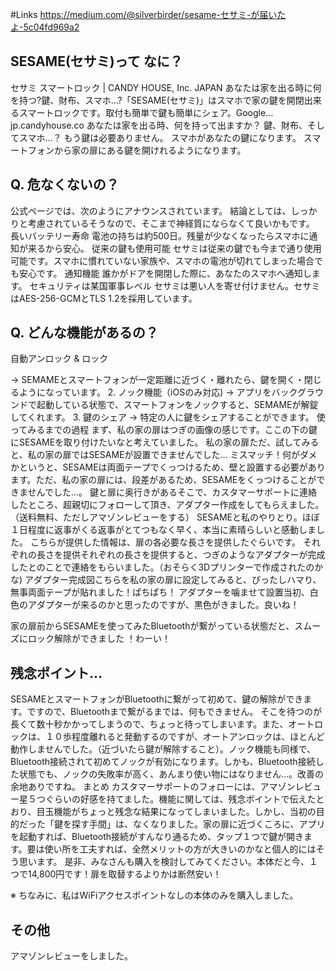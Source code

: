 <!-- 
title: SESAME(セサミ) が届いたよ！
date: 2019-04-08T00:00:00+09:00
draft: false
description: description
image: 
icon: 😎
-->
#Links
https://medium.com/@silverbirder/sesame-セサミ-が届いたよ-5c04fd969a2

## SESAME(セサミ)って なに？
セサミ スマートロック | CANDY HOUSE, Inc. JAPAN
あなたは家を出る時に何を持つ?鍵、財布、スマホ...?「SESAME(セサミ)」はスマホで家の鍵を開閉出来るスマートロックです。取付も簡単で鍵も簡単にシェア。Google…jp.candyhouse.co
あなたは家を出る時、何を持って出ますか？
鍵、財布、そしてスマホ…？
もう鍵は必要ありません。
スマホがあなたの鍵になります。
スマートフォンから家の扉にある鍵を開けれるようになります。

## Q. 危なくないの？
公式ページでは、次のようにアナウンスされています。
結論としては、しっかりと考慮されているそうなので、そこまで神経質にならなくて良いかもです。
長いバッテリー寿命
電池の持ちは約500日。残量が少なくなったらスマホに通知が来るから安心。
従来の鍵も使用可能
セサミは従来の鍵でも今まで通り使用可能です。スマホに慣れていない家族や、スマホの電池が切れてしまった場合でも安心です。
通知機能
誰かがドアを開閉した際に、あなたのスマホへ通知します。
セキュリティは某国軍事レベル
セサミは悪い人を寄せ付けません。セサミはAES-256-GCMとTLS 1.2を採用しています。

## Q. どんな機能があるの？
自動アンロック & ロック

→ SEMAMEとスマートフォンが一定距離に近づく・離れたら、鍵を開く・閉じるようになっています。
2. ノック機能（iOSのみ対応)
→ アプリをバックグラウンドで起動している状態で、スマートフォンをノックすると、SEMAMEが解錠してくれます。
3. 鍵のシェア
→ 特定の人に鍵をシェアすることができます。
使ってみるまでの過程
まず、私の家の扉はつぎの画像の感じです。ここの下の鍵にSESAMEを取り付けたいなと考えていました。
私の家の扉ただ、試してみると、私の家の扉ではSESAMEが設置できませんでした…
ミスマッチ！何がダメかというと、SESAMEは両面テープでくっつけるため、壁と設置する必要があります。ただ、私の家の扉には、段差があるため、SESAMEをくっつけることができませんでした…。
鍵と扉に奥行きがあるそこで、カスタマーサポートに連絡したところ、超親切にフォローして頂き、アダプター作成をしてもらえました。（送料無料、ただしアマゾンレビューをする）
SESAMEと私のやりとり。ほぼ１日程度に返事がくる返事がとてつもなく早く、本当に素晴らしいと感動しました。
こちらが提供した情報は、扉の各必要な長さを提供したぐらいです。
それぞれの長さを提供それぞれの長さを提供すると、つぎのようなアダプターが完成したとのことで連絡をもらいました。（おそらく3Dプリンターで作成されたのかな)
アダプター完成図こちらを私の家の扉に設定してみると、ぴったしハマり、無事両面テープが貼れました！ぱちぱち！
アダプターを噛ませて設置当初、白色のアダプターが来るのかと思ったのですが、黒色がきました。良いね！

家の扉前からSESAMEを使ってみたBluetoothが繋がっている状態だと、スムーズにロック解除ができました ！わーい！

## 残念ポイント…
SESAMEとスマートフォンがBluetoothに繋がって初めて、鍵の解除ができます。ですので、Bluetoothまで繋がるまでは、何もできません。
そこを待つのが長くて数十秒かかってしまうので、ちょっと待ってしまいます。また、オートロックは、１０歩程度離れると発動するのですが、オートアンロックは、ほとんど動作しませんでした。（近づいたら鍵が解除すること）。ノック機能も同様で、Bluetooth接続されて初めてノックが有効になります。しかも、Bluetooth接続した状態でも、ノックの失敗率が高く、あんまり使い物にはなりません…。改善の余地ありですね。
まとめ
カスタマーサポートのフォローには、アマゾンレビュー星５つぐらいの好感を持てました。機能に関しては、残念ポイントで伝えたとおり、目玉機能がちょっと残念な結果になってしまいました。しかし、当初の目的だった「鍵を探す手間」は、なくなりました。家の扉に近づくころに、アプリを起動すれば、Bluetooth接続がすんなり通るため、タップ１つで鍵が開きます。要は使い所を工夫すれば、全然メリットの方が大きいのかなと個人的にはそう思います。
是非、みなさんも購入を検討してみてください。本体だと今、１つで14,800円です！扉を取替するよりかは断然安い！

※ ちなみに、私はWiFiアクセスポイントなしの本体のみを購入しました。

## その他
アマゾンレビューをしました。
